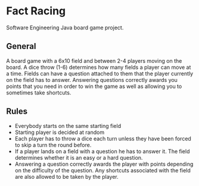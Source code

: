 # Fact Racing

Software Engineering Java board game project.

## General

A board game with a 6x10 field and between 2-4 players moving on the board. A dice throw (1-6) determines how many fields a player can move at a time. Fields can have a question attached to them that the player currently on the field has to answer. Answering questions correctly awards you points that you need in order to win the game as well as allowing you to sometimes take shortcuts.

## Rules

- Everybody starts on the same starting field
- Starting player is decided at random
- Each player has to throw a dice each turn unless they have been forced to skip a turn the round before.
- If a player lands on a field with a question he has to answer it. The field determines whether it is an easy or a hard question.
- Answering a question correctly awards the player with points depending on the difficulty of the question. Any shortcuts associated with the field are also allowed to be taken by the player.
